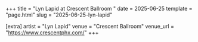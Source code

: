 +++
title = "Lyn Lapid at Crescent Ballroom "
date = 2025-06-25
template = "page.html"
slug = "2025-06-25-lyn-lapid"

[extra]
artist = "Lyn Lapid"
venue = "Crescent Ballroom"
venue_url = "https://www.crescentphx.com/"
+++
